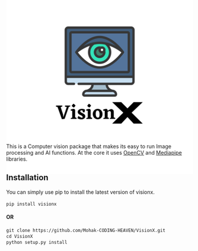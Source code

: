 <p align="center"><img src="Images/VisionX.png" width="512" style="margin:-100px"></p>



This is a Computer vision package that makes its easy to run Image processing and AI functions. At the core it uses [OpenCV](https://github.com/opencv/opencv) and [Mediapipe](https://github.com/google/mediapipe) libraries. 

## Installation
You can simply use pip to install the latest version of visionx.

`pip install visionx`

<h4>OR</h4>

```shell
git clone https://github.com/Mohak-CODING-HEAVEN/VisionX.git
cd VisionX
python setup.py install
```

